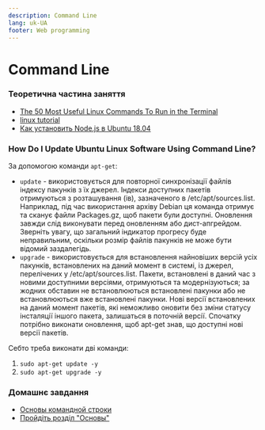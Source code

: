 ```yaml
---
description: Command Line
lang: uk-UA
footer: Web programming
---
```


# Command Line

### Теоретична частина заняття

-   [The 50 Most Useful Linux Commands To Run in the Terminal](https://www.ubuntupit.com/the-50-best-linux-commands-to-run-in-the-terminal/)
-   [linux tutorial](https://linuxsurvival.com/linux-tutorial-introduction/)
-   [Как установить Node.js в Ubuntu 18.04](https://www.digitalocean.com/community/tutorials/node-js-ubuntu-18-04-ru)

### How Do I Update Ubuntu Linux Software Using Command Line?

За допомогою команди `apt-get`:

-   `update` - використовується для повторної синхронізації файлів індексу пакунків з їх джерел. Індекси доступних пакетів отримуються з розташування (ів), зазначеного в /etc/apt/sources.list. Наприклад, під час використання архіву Debian ця команда отримує та сканує файли Packages.gz, щоб пакети були доступні. Оновлення завжди слід виконувати перед оновленням або дист-апгрейдом. Зверніть увагу, що загальний індикатор прогресу буде неправильним, оскільки розмір файлів пакунків не може бути відомий заздалегідь.
-   `upgrade` - використовується для встановлення найновіших версій усіх пакунків, встановлених на даний момент в системі, із джерел, перелічених у /etc/apt/sources.list. Пакети, встановлені в даний час з новими доступними версіями, отримуються та модернізуються; за жодних обставин не встановлюються встановлені пакунки або не встановлюються вже встановлені пакунки. Нові версії встановлених на даний момент пакетів, які неможливо оновити без зміни статусу інсталяції іншого пакета, залишаться в поточній версії. Спочатку потрібно виконати оновлення, щоб apt-get знав, що доступні нові версії пакетів.

Себто треба виконати дві команди:

1. `sudo apt-get update -y`
2. `sudo apt-get upgrade -y`

### Домашнє завдання

-   [Основы командной строки](https://ru.hexlet.io/courses/cli-basics)
-   [Пройдіть розділ "Основы"](https://ru.code-basics.com/languages/javascript)
